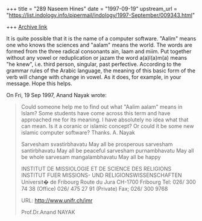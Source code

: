 +++
title = "289 Naseem Hines"
date = "1997-09-19"
upstream_url = "https://list.indology.info/pipermail/indology/1997-September/009343.html"

+++
[Archive link](https://list.indology.info/pipermail/indology/1997-September/009343.html)

It is quite possible that it is the name of a computer software. "Aalim"
means one who knows the sciences and "aalam" means the world. The words
are formed from the three radical consonants ain, laam and miim. Put
together without any vowel or reduplication or jazam the word a(a)l(a)m(a)
means "he
knew", i.e. third person, singular, past perfective. According to the
grammar rules 
of the Arabic language, the meaning of this basic form
of the verb will change with change in vowel. As it does, for example, in
your message. Hope this helps.  

On Fri, 19 Sep 1997, Anand Nayak wrote:

> Could someone help me to find out what "Aalim aalam" means in Islam? Some
> students have come across this term and have approached me for its meaning.
> I have absolutely no idea what that can mean.   Is it a coranic or islamic
> concept? Or could it be some new islamic  computer software?  Thanks.  A.
> Nayak
> 
> Sarvesham svastirbhavatu        May all be prosperous
> sarvesham santirbhavatu         May all be  peaceful
> sarvesham purnambhavatu         May all be whole
> sarvesam mangalambhavatu        May all be happy
> 
> INSTITUT DE MISSIOLOGIE ET DE SCIENCE DES RELIGIONS
> INSTITUT FUER MISSIONS- UND RELIGIONSWISSENSCHAFTEN
> Universit� de Fribourg
> Route du Jura
> CH-1700 Fribourg
> Tel:    026/ 300 74 38 (Office)
>         026/ 475 27 91 (Private)
> Fax;    026/ 300 9768
> 
> URL: http://www.unifr.ch/imr
> 
> Prof.Dr.Anand NAYAK        
> 



